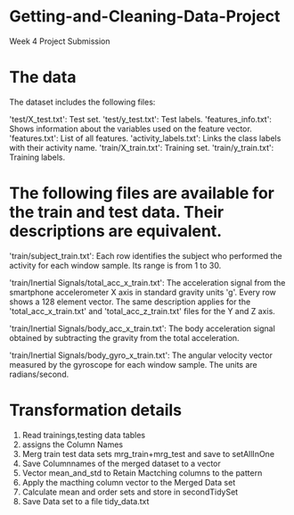 # Getting-and-Cleaning-Data-Project
Week 4 Project Submission


# The data
The dataset includes the following files:

'test/X_test.txt': Test set.
'test/y_test.txt': Test labels.
'features_info.txt': Shows information about the variables used on the feature vector.
'features.txt': List of all features.
'activity_labels.txt': Links the class labels with their activity name.
'train/X_train.txt': Training set.
'train/y_train.txt': Training labels.


# The following files are available for the train and test data. Their descriptions are equivalent.
'train/subject_train.txt': 
Each row identifies the subject who performed the activity for each window sample. Its range is from 1 to 30.

'train/Inertial Signals/total_acc_x_train.txt': 
The acceleration signal from the smartphone accelerometer X axis in standard gravity units 'g'. 
Every row shows a 128 element vector. The same description applies for the 'total_acc_x_train.txt' 
and 'total_acc_z_train.txt' files for the Y and Z axis.

'train/Inertial Signals/body_acc_x_train.txt': The body acceleration signal obtained by subtracting 
the gravity from the total acceleration.

'train/Inertial Signals/body_gyro_x_train.txt': The angular velocity vector measured by the gyroscope 
for each window sample. The units are radians/second.


# Transformation details

1. Read trainings,testing data tables
2. assigns the Column Names
3. Merg train test data sets mrg_train+mrg_test and save to setAllInOne
4. Save Columnnames of the merged dataset to a vector
5. Vector mean_and_std to Retain Mactching columns to the pattern 
6. Apply the macthing column vector to the Merged Data set
7. Calculate mean and order sets and store in secondTidySet 
8. Save Data set to a file tidy_data.txt
